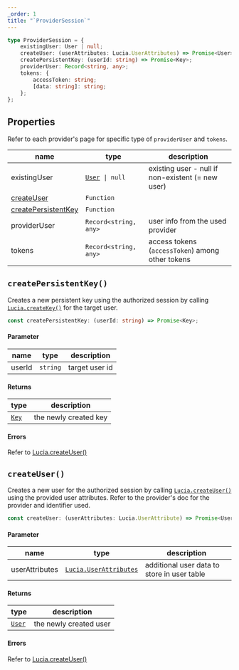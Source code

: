 ```yaml
---
_order: 1
title: "`ProviderSession`"
---
```


```ts
type ProviderSession = {
	existingUser: User | null;
	createUser: (userAttributes: Lucia.UserAttributes) => Promise<User>;
	createPersistentKey: (userId: string) => Promise<Key>;
	providerUser: Record<string, any>;
	tokens: {
		accessToken: string;
		[data: string]: string;
	};
};
```

## Properties

Refer to each provider's page for specific type of `providerUser` and `tokens`.

| name                                                                        | type                                                 | description                                       |
| --------------------------------------------------------------------------- | ---------------------------------------------------- | ------------------------------------------------- |
| existingUser                                                                | [`User`](/reference/lucia-auth/types#user)` \| null` | existing user - null if non-existent (= new user) |
| [createUser](/reference/oauth/providersession#createuser)                   | `Function`                                           |                                                   |
| [createPersistentKey](/reference/oauth/providersession#createpersistentkey) | `Function`                                           |                                                   |
| providerUser                                                                | `Record<string, any>`                                | user info from the used provider                  |
| tokens                                                                      | `Record<string, any>`                                | access tokens (`accessToken`) among other tokens  |

## `createPersistentKey()`

Creates a new persistent key using the authorized session by calling [`Lucia.createKey()`](/reference/lucia-auth/auth#createkey) for the target user.

```ts
const createPersistentKey: (userId: string) => Promise<Key>;
```

#### Parameter

| name   | type     | description    |
| ------ | -------- | -------------- |
| userId | `string` | target user id |

#### Returns

| type                                     | description           |
| ---------------------------------------- | --------------------- |
| [`Key`](/reference/lucia-auth/types#key) | the newly created key |

#### Errors

Refer to [Lucia.createUser()](/reference/lucia-auth/auth#createkey)

## `createUser()`

Creates a new user for the authorized session by calling [`Lucia.createUser()`](/reference/lucia-auth/auth#createuser) using the provided user attributes. Refer to the provider's doc for the provider and identifier used.

```ts
const createUser: (userAttributes: Lucia.UserAttribute) => Promise<User>;
```

#### Parameter

| name           | type                                                                 | description                                 |
| -------------- | -------------------------------------------------------------------- | ------------------------------------------- |
| userAttributes | [`Lucia.UserAttributes`](/reference/lucia-auth/types#userattributes) | additional user data to store in user table |

#### Returns

| type                                       | description            |
| ------------------------------------------ | ---------------------- |
| [`User`](/reference/lucia-auth/types#user) | the newly created user |

#### Errors

Refer to [Lucia.createUser()](/reference/lucia-auth/auth#createuser)
